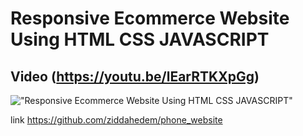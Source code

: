 # Responsive Ecommerce Website Using HTML CSS JAVASCRIPT

## Video (https://youtu.be/lEarRTKXpGg)

!["Responsive Ecommerce Website Using HTML CSS JAVASCRIPT"](https://i9.ytimg.com/vi/lEarRTKXpGg/maxresdefault.jpg?time=1605894600000&sqp=CMiD4P0F&rs=AOn4CLBXFCzUGHsfQb_TKvoE7HW5mJLGlg "Responsive Ecommerce Website Using HTML CSS JAVASCRIPT")





link  https://github.com/ziddahedem/phone_website

